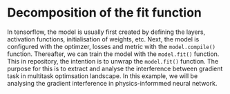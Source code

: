 # Decomposition of the fit function

In tensorflow, the model is usually first created by defining the layers, activation functions, initialisation of weights, etc. Next, the model is configured with the optimzer, losses and metric with the ```model.compile()``` function. Thereafter, we can train the model with the ```model.fit()``` function. 
This in repository, the intention is to unwrap the ```model.fit()``` function. The purpose for this is to extract and analyse the interference between gradient task in multitask optimsation landscape. In this example, we will be analysing the gradient interference in physics-informmed neural network.

